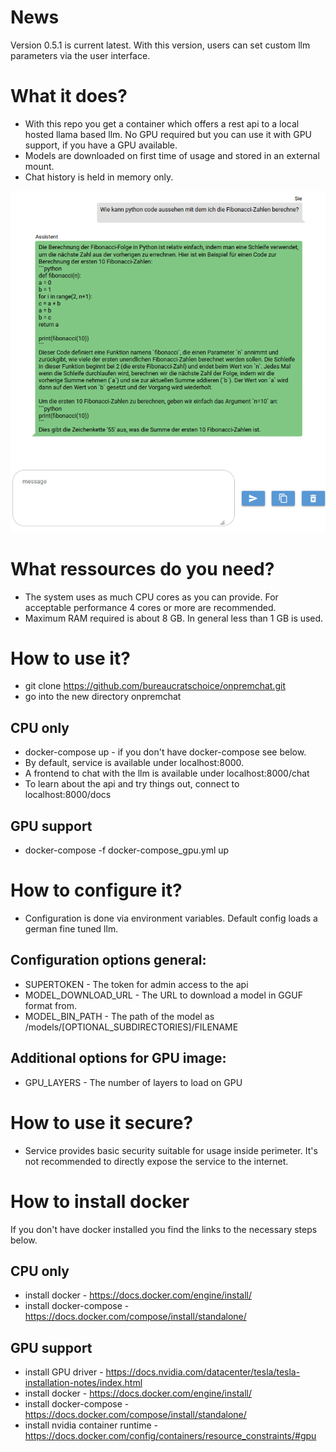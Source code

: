 # News
Version 0.5.1 is current latest. With this version, users can set custom llm parameters via the user interface.

# What it does? 
* With this repo you get a container which offers a rest api to a local hosted llama based llm. No GPU required but you can use it with GPU support, if you have a GPU available.
* Models are downloaded on first time of usage and stored in an external mount.
* Chat history is held in memory only.

![](Sample_Screenshot.png) 

# What ressources do you need?
* The system uses as much CPU cores as you can provide. For acceptable performance 4 cores or more are recommended.
* Maximum RAM required is about 8 GB. In general less than 1 GB is used.

# How to use it?

* git clone https://github.com/bureaucratschoice/onpremchat.git
* go into the new directory onpremchat

## CPU only
* docker-compose up - if you don't have docker-compose see below.
* By default, service is available under localhost:8000.
* A frontend to chat with the llm is available under localhost:8000/chat
* To learn about the api and try things out, connect to localhost:8000/docs

## GPU support
* docker-compose -f docker-compose_gpu.yml up

# How to configure it?

* Configuration is done via environment variables. Default config loads a german fine tuned llm. 

## Configuration options general:
* SUPERTOKEN - The token for admin access to the api
* MODEL_DOWNLOAD_URL - The URL to download a model in GGUF format from.
* MODEL_BIN_PATH - The path of the model as /models/[OPTIONAL_SUBDIRECTORIES]/FILENAME

## Additional options for GPU image:
* GPU_LAYERS - The number of layers to load on GPU

# How to use it secure?
* Service provides basic security suitable for usage inside perimeter. It's not recommended to directly expose the service to the internet.

# How to install docker
If you don't have docker installed you find the links to the necessary steps below.
## CPU only
* install docker - https://docs.docker.com/engine/install/
* install docker-compose - https://docs.docker.com/compose/install/standalone/
## GPU support
* install GPU driver - https://docs.nvidia.com/datacenter/tesla/tesla-installation-notes/index.html
* install docker - https://docs.docker.com/engine/install/
* install docker-compose - https://docs.docker.com/compose/install/standalone/
* install nvidia container runtime - https://docs.docker.com/config/containers/resource_constraints/#gpu
